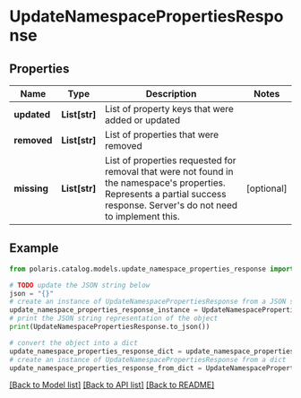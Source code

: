 <!--

 Licensed to the Apache Software Foundation (ASF) under one
 or more contributor license agreements.  See the NOTICE file
 distributed with this work for additional information
 regarding copyright ownership.  The ASF licenses this file
 to you under the Apache License, Version 2.0 (the
 "License"); you may not use this file except in compliance
 with the License.  You may obtain a copy of the License at

   http://www.apache.org/licenses/LICENSE-2.0

 Unless required by applicable law or agreed to in writing,
 software distributed under the License is distributed on an
 "AS IS" BASIS, WITHOUT WARRANTIES OR CONDITIONS OF ANY
 KIND, either express or implied.  See the License for the
 specific language governing permissions and limitations
 under the License.

-->
# UpdateNamespacePropertiesResponse


## Properties

Name | Type | Description | Notes
------------ | ------------- | ------------- | -------------
**updated** | **List[str]** | List of property keys that were added or updated | 
**removed** | **List[str]** | List of properties that were removed | 
**missing** | **List[str]** | List of properties requested for removal that were not found in the namespace&#39;s properties. Represents a partial success response. Server&#39;s do not need to implement this. | [optional] 

## Example

```python
from polaris.catalog.models.update_namespace_properties_response import UpdateNamespacePropertiesResponse

# TODO update the JSON string below
json = "{}"
# create an instance of UpdateNamespacePropertiesResponse from a JSON string
update_namespace_properties_response_instance = UpdateNamespacePropertiesResponse.from_json(json)
# print the JSON string representation of the object
print(UpdateNamespacePropertiesResponse.to_json())

# convert the object into a dict
update_namespace_properties_response_dict = update_namespace_properties_response_instance.to_dict()
# create an instance of UpdateNamespacePropertiesResponse from a dict
update_namespace_properties_response_from_dict = UpdateNamespacePropertiesResponse.from_dict(update_namespace_properties_response_dict)
```
[[Back to Model list]](../README.md#documentation-for-models) [[Back to API list]](../README.md#documentation-for-api-endpoints) [[Back to README]](../README.md)


